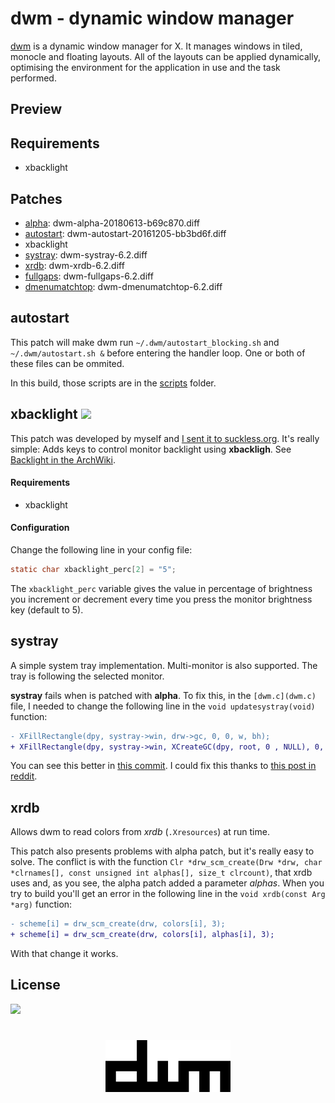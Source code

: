 # dwm - dynamic window manager
[dwm](https://dwm.suckless.org/) is a dynamic window manager for X. It manages windows in tiled, monocle and floating layouts. All of the layouts can be applied dynamically, optimising the environment for the application in use and the task performed.

## Preview

## Requirements
- xbacklight

## Patches

- [alpha](https://dwm.suckless.org/patches/alpha/): 
dwm-alpha-20180613-b69c870.diff
- [autostart](https://dwm.suckless.org/patches/autostart/): dwm-autostart-20161205-bb3bd6f.diff
- xbacklight
- [systray](https://dwm.suckless.org/patches/systray/): dwm-systray-6.2.diff
- [xrdb](https://dwm.suckless.org/patches/xrdb/): dwm-xrdb-6.2.diff
- [fullgaps](https://dwm.suckless.org/patches/fullgaps/): dwm-fullgaps-6.2.diff
- [dmenumatchtop](https://dwm.suckless.org/patches/dmenumatchtop/): dwm-dmenumatchtop-6.2.diff

## autostart
This patch will make dwm run `~/.dwm/autostart_blocking.sh` and `~/.dwm/autostart.sh &` before entering the handler loop. One or both of these files can be ommited.

In this build, those scripts are in the [scripts](scripts/) folder.

## xbacklight ![](https://img.shields.io/github/v/release/FernandezGFG/dwm?label=xbacklight%20patch)

This patch was developed by myself and [I sent it to suckless.org](https://lists.suckless.org/hackers/2004/17188.html). It's really simple: Adds keys to control monitor backlight using **xbackligh**. See [Backlight in the ArchWiki](https://wiki.archlinux.org/index.php/backlight).

#### Requirements
- xbacklight

#### Configuration
Change the following line in your config file:

```c
static char xbacklight_perc[2] = "5";
```

The `xbacklight_perc` variable gives the value in percentage of brightness you increment or decrement every time you press the monitor brightness key (default to 5).

## systray
A simple system tray implementation. Multi-monitor is also supported. The tray is following the selected monitor.

**systray** fails when is patched with **alpha**. To fix this, in the `[dwm.c](dwm.c)` file, I needed to change the following line in the `void updatesystray(void)` function:

```diff
- XFillRectangle(dpy, systray->win, drw->gc, 0, 0, w, bh);
+ XFillRectangle(dpy, systray->win, XCreateGC(dpy, root, 0 , NULL), 0, 0, w, bh);
```

You can see this better in [this commit](https://github.com/FernandezGFG/dwm/commit/490cb88e0216466442ed1b96ad9ef5badf6a1596). I could fix this thanks to [this post in reddit](https://www.reddit.com/r/dwm/comments/aqlicx/question_does_anyone_here_have_a_working_combined/).

## xrdb
Allows dwm to read colors from *xrdb* (`.Xresources`) at run time.

This patch also presents problems with alpha patch, but it's really easy to solve. The conflict is with the function `Clr *drw_scm_create(Drw *drw, char *clrnames[], const unsigned int alphas[], size_t clrcount)`, that xrdb uses and, as you see, the alpha patch added a parameter *alphas*. When you try to build you'll get an error in the following line in the `void xrdb(const Arg *arg)` function:

```diff
- scheme[i] = drw_scm_create(drw, colors[i], 3);
+ scheme[i] = drw_scm_create(drw, colors[i], alphas[i], 3);
```

With that change it works.

## License

![](https://img.shields.io/github/license/FernandezGFG/dwm)

<h1 align="center">
        <img width="200" src="dwm.png" alt="dwm">
        <br>
</h1>
